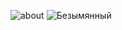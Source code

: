 ![about](https://user-images.githubusercontent.com/78788892/108744586-ecc8fa00-755b-11eb-9344-60c61625e01a.png)
![Безымянный](https://user-images.githubusercontent.com/78788892/108744884-46c9bf80-755c-11eb-83db-3dbd3a193dc5.png)

